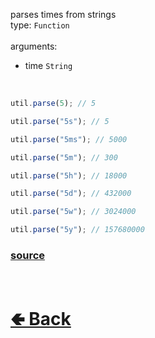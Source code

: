 parses times from strings<br>
type: `Function`<br><br>
arguments:
- time `String`

<br>

```js
util.parse(5); // 5

util.parse("5s"); // 5

util.parse("5ms"); // 5000

util.parse("5m"); // 300

util.parse("5h"); // 18000

util.parse("5d"); // 432000

util.parse("5w"); // 3024000

util.parse("5y"); // 157680000
```

### [source](https://github.com/shysolocup/noscord.js/blob/main/src/Services/UtilService/custard/parse.js)

<br> <h1> [🢀 Back](https://github.com/shysolocup/noscord.js/wiki/Util) </h1>